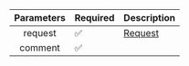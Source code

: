 | Parameters | Required           | Description           |
|:----------:|--------------------|-----------------------|
|  request   | :white_check_mark: | [Request](Request.md) |
|  comment   | :white_check_mark: |                       |